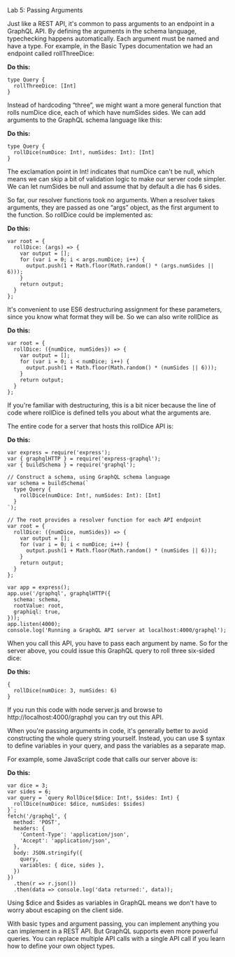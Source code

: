 ﻿Lab 5:  Passing Arguments

Just like a REST API, it's common to pass arguments to an endpoint in a GraphQL API. By defining the arguments in the schema language, typechecking happens automatically. Each argument must be named and have a type. For example, in the Basic Types documentation we had an endpoint called rollThreeDice:

**Do this:**

```
type Query {
  rollThreeDice: [Int]
}
```

Instead of hardcoding “three”, we might want a more general function that rolls numDice dice, each of which have numSides sides. We can add arguments to the GraphQL schema language like this:

**Do this:**

```
type Query {
  rollDice(numDice: Int!, numSides: Int): [Int]
}
```

The exclamation point in Int! indicates that numDice can't be null, which means we can skip a bit of validation logic to make our server code simpler. We can let numSides be null and assume that by default a die has 6 sides.

So far, our resolver functions took no arguments. When a resolver takes arguments, they are passed as one “args” object, as the first argument to the function. So rollDice could be implemented as:

**Do this:**

```
var root = {
  rollDice: (args) => {
    var output = [];
    for (var i = 0; i < args.numDice; i++) {
      output.push(1 + Math.floor(Math.random() * (args.numSides || 6)));
    }
    return output;
  }
};

```

It's convenient to use ES6 destructuring assignment for these parameters, since you know what format they will be. So we can also write rollDice as

**Do this:**

```
var root = {
  rollDice: ({numDice, numSides}) => {
    var output = [];
    for (var i = 0; i < numDice; i++) {
      output.push(1 + Math.floor(Math.random() * (numSides || 6)));
    }
    return output;
  }
};

```

If you're familiar with destructuring, this is a bit nicer because the line of code where rollDice is defined tells you about what the arguments are.

The entire code for a server that hosts this rollDice API is:

**Do this:**

```
var express = require('express');
var { graphqlHTTP } = require('express-graphql');
var { buildSchema } = require('graphql');

// Construct a schema, using GraphQL schema language
var schema = buildSchema(`
  type Query {
    rollDice(numDice: Int!, numSides: Int): [Int]
  }
`);

// The root provides a resolver function for each API endpoint
var root = {
  rollDice: ({numDice, numSides}) => {
    var output = [];
    for (var i = 0; i < numDice; i++) {
      output.push(1 + Math.floor(Math.random() * (numSides || 6)));
    }
    return output;
  }
};

var app = express();
app.use('/graphql', graphqlHTTP({
  schema: schema,
  rootValue: root,
  graphiql: true,
}));
app.listen(4000);
console.log('Running a GraphQL API server at localhost:4000/graphql');

```

When you call this API, you have to pass each argument by name. So for the server above, you could issue this GraphQL query to roll three six-sided dice:

**Do this:**

```
{
  rollDice(numDice: 3, numSides: 6)
}
```

If you run this code with node server.js and browse to http://localhost:4000/graphql you can try out this API.

When you're passing arguments in code, it's generally better to avoid constructing the whole query string yourself. Instead, you can use $ syntax to define variables in your query, and pass the variables as a separate map.

For example, some JavaScript code that calls our server above is:

**Do this:**

```
var dice = 3;
var sides = 6;
var query = `query RollDice($dice: Int!, $sides: Int) {
  rollDice(numDice: $dice, numSides: $sides)
}`;
fetch('/graphql', {
  method: 'POST',
  headers: {
    'Content-Type': 'application/json',
    'Accept': 'application/json',
  },
  body: JSON.stringify({
    query,
    variables: { dice, sides },
  })
})
  .then(r => r.json())
  .then(data => console.log('data returned:', data));

```

Using $dice and $sides as variables in GraphQL means we don't have to worry about escaping on the client side.

With basic types and argument passing, you can implement anything you can implement in a REST API. But GraphQL supports even more powerful queries. You can replace multiple API calls with a single API call if you learn how to define your own object types.
